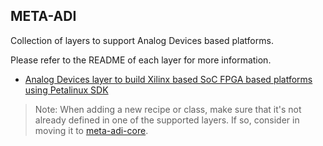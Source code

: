 ## META-ADI

Collection of layers to support Analog Devices based platforms.

Please refer to the README of each layer for more information.

* [Analog Devices layer to build Xilinx based SoC FPGA based platforms using Petalinux SDK](https://github.com/analogdevicesinc/meta-adi/master/meta-adi-xilinx/README.md)

> Note: When adding a new recipe or class, make sure that it's not already defined in one of the supported layers. If so, consider in moving it to [meta-adi-core](https://github.com/analogdevicesinc/meta-adi/tree/master/meta-adi-core).